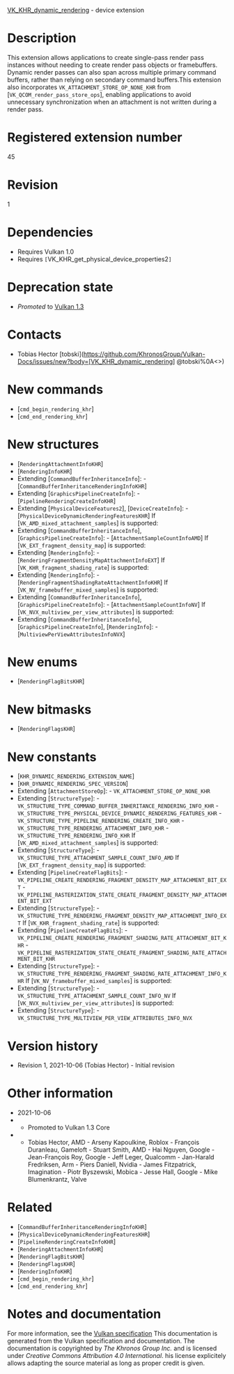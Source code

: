 [VK_KHR_dynamic_rendering](https://www.khronos.org/registry/vulkan/specs/1.3-extensions/man/html/VK_KHR_dynamic_rendering.html) - device extension

# Description
This extension allows applications to create single-pass render pass
instances without needing to create render pass objects or framebuffers.
Dynamic render passes can also span across multiple primary command buffers,
rather than relying on secondary command buffers.This extension also incorporates `VK_ATTACHMENT_STORE_OP_NONE_KHR` from
[`VK_QCOM_render_pass_store_ops`], enabling
applications to avoid unnecessary synchronization when an attachment is not
written during a render pass.

# Registered extension number
45

# Revision
1

# Dependencies
- Requires Vulkan 1.0
- Requires `[`VK_KHR_get_physical_device_properties2`]`

# Deprecation state
- *Promoted* to [Vulkan 1.3](https://www.khronos.org/registry/vulkan/specs/1.3-extensions/html/vkspec.html#versions-1.3-promotions)

# Contacts
- Tobias Hector [tobski](https://github.com/KhronosGroup/Vulkan-Docs/issues/new?body=[VK_KHR_dynamic_rendering] @tobski%0A<<Here describe the issue or question you have about the VK_KHR_dynamic_rendering extension>>)

# New commands
- [`cmd_begin_rendering_khr`]
- [`cmd_end_rendering_khr`]

# New structures
- [`RenderingAttachmentInfoKHR`]
- [`RenderingInfoKHR`]
- Extending [`CommandBufferInheritanceInfo`]:  - [`CommandBufferInheritanceRenderingInfoKHR`] 
- Extending [`GraphicsPipelineCreateInfo`]:  - [`PipelineRenderingCreateInfoKHR`] 
- Extending [`PhysicalDeviceFeatures2`], [`DeviceCreateInfo`]:  - [`PhysicalDeviceDynamicRenderingFeaturesKHR`] 
If [`VK_AMD_mixed_attachment_samples`] is supported:
- Extending [`CommandBufferInheritanceInfo`], [`GraphicsPipelineCreateInfo`]:  - [`AttachmentSampleCountInfoAMD`] 
If [`VK_EXT_fragment_density_map`] is supported:
- Extending [`RenderingInfo`]:  - [`RenderingFragmentDensityMapAttachmentInfoEXT`] 
If [`VK_KHR_fragment_shading_rate`] is supported:
- Extending [`RenderingInfo`]:  - [`RenderingFragmentShadingRateAttachmentInfoKHR`] 
If [`VK_NV_framebuffer_mixed_samples`] is supported:
- Extending [`CommandBufferInheritanceInfo`], [`GraphicsPipelineCreateInfo`]:  - [`AttachmentSampleCountInfoNV`] 
If [`VK_NVX_multiview_per_view_attributes`] is supported:
- Extending [`CommandBufferInheritanceInfo`], [`GraphicsPipelineCreateInfo`], [`RenderingInfo`]:  - [`MultiviewPerViewAttributesInfoNVX`]

# New enums
- [`RenderingFlagBitsKHR`]

# New bitmasks
- [`RenderingFlagsKHR`]

# New constants
- [`KHR_DYNAMIC_RENDERING_EXTENSION_NAME`]
- [`KHR_DYNAMIC_RENDERING_SPEC_VERSION`]
- Extending [`AttachmentStoreOp`]:  - `VK_ATTACHMENT_STORE_OP_NONE_KHR` 
- Extending [`StructureType`]:  - `VK_STRUCTURE_TYPE_COMMAND_BUFFER_INHERITANCE_RENDERING_INFO_KHR`  - `VK_STRUCTURE_TYPE_PHYSICAL_DEVICE_DYNAMIC_RENDERING_FEATURES_KHR`  - `VK_STRUCTURE_TYPE_PIPELINE_RENDERING_CREATE_INFO_KHR`  - `VK_STRUCTURE_TYPE_RENDERING_ATTACHMENT_INFO_KHR`  - `VK_STRUCTURE_TYPE_RENDERING_INFO_KHR` 
If [`VK_AMD_mixed_attachment_samples`] is supported:
- Extending [`StructureType`]:  - `VK_STRUCTURE_TYPE_ATTACHMENT_SAMPLE_COUNT_INFO_AMD` 
If [`VK_EXT_fragment_density_map`] is supported:
- Extending [`PipelineCreateFlagBits`]:  - `VK_PIPELINE_CREATE_RENDERING_FRAGMENT_DENSITY_MAP_ATTACHMENT_BIT_EXT`  - `VK_PIPELINE_RASTERIZATION_STATE_CREATE_FRAGMENT_DENSITY_MAP_ATTACHMENT_BIT_EXT` 
- Extending [`StructureType`]:  - `VK_STRUCTURE_TYPE_RENDERING_FRAGMENT_DENSITY_MAP_ATTACHMENT_INFO_EXT` 
If [`VK_KHR_fragment_shading_rate`] is supported:
- Extending [`PipelineCreateFlagBits`]:  - `VK_PIPELINE_CREATE_RENDERING_FRAGMENT_SHADING_RATE_ATTACHMENT_BIT_KHR`  - `VK_PIPELINE_RASTERIZATION_STATE_CREATE_FRAGMENT_SHADING_RATE_ATTACHMENT_BIT_KHR` 
- Extending [`StructureType`]:  - `VK_STRUCTURE_TYPE_RENDERING_FRAGMENT_SHADING_RATE_ATTACHMENT_INFO_KHR` 
If [`VK_NV_framebuffer_mixed_samples`] is supported:
- Extending [`StructureType`]:  - `VK_STRUCTURE_TYPE_ATTACHMENT_SAMPLE_COUNT_INFO_NV` 
If [`VK_NVX_multiview_per_view_attributes`] is supported:
- Extending [`StructureType`]:  - `VK_STRUCTURE_TYPE_MULTIVIEW_PER_VIEW_ATTRIBUTES_INFO_NVX`

# Version history
- Revision 1, 2021-10-06 (Tobias Hector)  - Initial revision

# Other information
* 2021-10-06
*   - Promoted to Vulkan 1.3 Core 
*   - Tobias Hector, AMD  - Arseny Kapoulkine, Roblox  - François Duranleau, Gameloft  - Stuart Smith, AMD  - Hai Nguyen, Google  - Jean-François Roy, Google  - Jeff Leger, Qualcomm  - Jan-Harald Fredriksen, Arm  - Piers Daniell, Nvidia  - James Fitzpatrick, Imagination  - Piotr Byszewski, Mobica  - Jesse Hall, Google  - Mike Blumenkrantz, Valve

# Related
- [`CommandBufferInheritanceRenderingInfoKHR`]
- [`PhysicalDeviceDynamicRenderingFeaturesKHR`]
- [`PipelineRenderingCreateInfoKHR`]
- [`RenderingAttachmentInfoKHR`]
- [`RenderingFlagBitsKHR`]
- [`RenderingFlagsKHR`]
- [`RenderingInfoKHR`]
- [`cmd_begin_rendering_khr`]
- [`cmd_end_rendering_khr`]

# Notes and documentation
For more information, see the [Vulkan specification](https://www.khronos.org/registry/vulkan/specs/1.3-extensions/html/vkspec.html)
This documentation is generated from the Vulkan specification and documentation.
The documentation is copyrighted by *The Khronos Group Inc.* and is licensed under *Creative Commons Attribution 4.0 International*.
his license explicitely allows adapting the source material as long as proper credit is given.
        